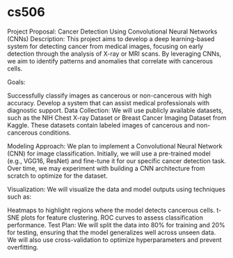# cs506

Project Proposal: Cancer Detection Using Convolutional Neural Networks (CNNs)
Description:
This project aims to develop a deep learning-based system for detecting cancer from medical images, focusing on early detection through the analysis of X-ray or MRI scans. By leveraging CNNs, we aim to identify patterns and anomalies that correlate with cancerous cells.

Goals:

Successfully classify images as cancerous or non-cancerous with high accuracy.
Develop a system that can assist medical professionals with diagnostic support.
Data Collection:
We will use publicly available datasets, such as the NIH Chest X-ray Dataset or Breast Cancer Imaging Dataset from Kaggle. These datasets contain labeled images of cancerous and non-cancerous conditions.

Modeling Approach:
We plan to implement a Convolutional Neural Network (CNN) for image classification. Initially, we will use a pre-trained model (e.g., VGG16, ResNet) and fine-tune it for our specific cancer detection task. Over time, we may experiment with building a CNN architecture from scratch to optimize for the dataset.

Visualization:
We will visualize the data and model outputs using techniques such as:

Heatmaps to highlight regions where the model detects cancerous cells.
t-SNE plots for feature clustering.
ROC curves to assess classification performance.
Test Plan:
We will split the data into 80% for training and 20% for testing, ensuring that the model generalizes well across unseen data. We will also use cross-validation to optimize hyperparameters and prevent overfitting.

